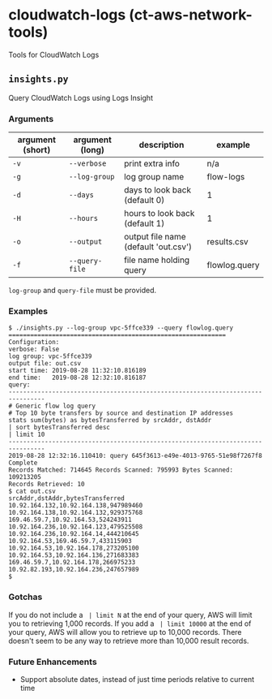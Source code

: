 # cloudwatch-logs (ct-aws-network-tools)

Tools for CloudWatch Logs

## `insights.py`

Query CloudWatch Logs using Logs Insight

### Arguments

argument (short) | argument (long) | description | example
---- | ---- | ---- | ----
`-v` | `--verbose` | print extra info | n/a
`-g` | `--log-group` | log group name | flow-logs
`-d` | `--days` | days to look back (default 0) | 1
`-H` | `--hours` | hours to look back (default 1) | 1
`-o` | `--output` | output file name (default 'out.csv') | results.csv
`-f` | `--query-file` | file name holding query | flowlog.query

`log-group` and `query-file` must be provided.

### Examples

```
$ ./insights.py --log-group vpc-5ffce339 --query flowlog.query
============================================================
Configuration:
verbose: False
log group: vpc-5ffce339
output file: out.csv
start time: 2019-08-28 11:32:10.816189
end time:   2019-08-28 12:32:10.816187
query:
--------------------------------------------------------------------------------
# Generic flow log query
# Top 10 byte transfers by source and destination IP addresses
stats sum(bytes) as bytesTransferred by srcAddr, dstAddr
| sort bytesTransferred desc
| limit 10
--------------------------------------------------------------------------------
2019-08-28 12:32:16.110410: query 645f3613-e49e-4013-9765-51e98f7267f8 Complete
Records Matched: 714645 Records Scanned: 795993 Bytes Scanned: 109213205
Records Retrieved: 10
$ cat out.csv
srcAddr,dstAddr,bytesTransferred
10.92.164.132,10.92.164.138,947989460
10.92.164.138,10.92.164.132,929375768
169.46.59.7,10.92.164.53,524243911
10.92.164.236,10.92.164.123,479525508
10.92.164.236,10.92.164.14,444210645
10.92.164.53,169.46.59.7,433115903
10.92.164.53,10.92.164.178,273205100
10.92.164.53,10.92.164.136,271683383
169.46.59.7,10.92.164.178,266975233
10.92.82.193,10.92.164.236,247657989
$
```

### Gotchas

If you do not include a ` | limit N` at the end of your query, AWS will limit you to retrieving 1,000 records. If you add a ` | limit 10000` at the end of your query, AWS will allow you to retrieve up to 10,000 records. There doesn't seem to be any way to retrieve more than 10,000 result records.

### Future Enhancements

- Support absolute dates, instead of just time periods relative to current time

